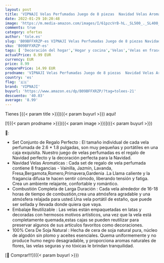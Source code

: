 ```yaml
---
layout: post
title: 'VIPNAJI Velas Perfumadas Juego de 8 piezas  Navidad Velas Aromaticas Regalos Vela Aromática Regalo de Velas de Aromaterapia Cera de Soja Natural Vela de Viaje Adecuado  Yoga Baño Dormitorio  Navidad'
date: 2022-01-29 10:20:48
image: 'https://m.media-amazon.com/images/I/61pzcVrB-hL._SL500_._SL400_.jpg'
comments: true
category: ofertas
author: 'tole.es'
slug: 'B09BFFXRZP-es VIPNAJI Velas Perfumadas Juego de 8 piezas Navidad Velas...'
sku: 'B09BFFXRZP-es'
tags: [ 'Decoración del hogar','Hogar y cocina','Velas','Velas en frasco','Velas y candelabros','navidad','vipnaji', ]
actualPrice: 8.99 EUR
currency: EUR
price: 8.99
comparePrice: 14.99 EUR
prodname: 'VIPNAJI Velas Perfumadas Juego de 8 piezas  Navidad Velas Aromaticas Regalos Vela Aromática Regalo de Velas de Aromaterapia Cera de Soja Natural Vela de Viaje Adecuado  Yoga Baño Dormitorio  Navidad'
country: 'es'
flag: '🇪🇸'
brand: 'VIPNAJI'
buyurl: 'https://www.amazon.es/dp/B09BFFXRZP/?tag=tolees-21'
descuento: '40.03'
average: '8.99'
---
```


Tienes [{{< param title >}}]({{< param buyurl >}}) aqui!

[![{{< param prodname >}}]({{< param image >}})]({{< param buyurl >}})

🔎:

- Set Conjunto de Regalo Perfecto : El tamaño individual de cada vela perfumada de 2.6 * 1.8 pulgadas, son muy pequeñas y portátiles en una caja exquisita. Nuestro juego de velas perfumadas es el regalo de Navidad perfecto y la decoración perfecta para la Navidad.
- Navidad Velas Aromaticas : Cada set de regalo de vela perfumada contiene 8 fragancias - Vainilla, Jazmín, Lavanda, Fresa,Bergamota,Romero,Primavera,Gardenia .La Llama caliente y la fragancia difusa te hacen sentir cómodo, liberando tensión y fatiga. Crea un ambiente relajante, confortable y romántico.
- Combustión Completa de Larga Duración : Cada vela alrededor de 16-18 horas de tiempo de combustión,crea una atmósfera agradable y una atmósfera relajada para usted.Una vela portátil de estaño, que puede ser sellada y llevada donde quiera que vaya.
- Embalaje Reutilizable : Las velas están empaquetadas en latas y decoradas con hermosos motivos artísticos, una vez que la vela está completamente quemada,estas cajas se pueden reutilizar para preservar algunos de sus artículos favoritos como decoraciones.
- 100% Cera De Soja Natural : Hecha de cera de soja natural pura, núcleo de algodón sin plomo y aceites esenciales. Quema uniformemente y no produce humo negro desagradable, y proporciona aromas naturales de flores, ​las velas seguras y no tóxicas le brindan tranquilidad.

[🛒 Comprar!!!]({{< param buyurl >}})
